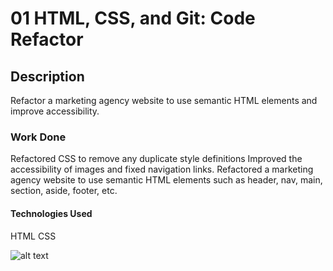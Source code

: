# 01 HTML, CSS, and Git: Code Refactor

## Description

Refactor a marketing agency website to use semantic HTML elements and improve accessibility.

### Work Done

Refactored CSS to remove any duplicate style definitions
Improved the accessibility of images and fixed navigation links.
Refactored a marketing agency website to use semantic HTML elements such as header, nav, main, section, aside, footer, etc.

#### Technologies Used

HTML
CSS


![alt text](Screenshot.png)
